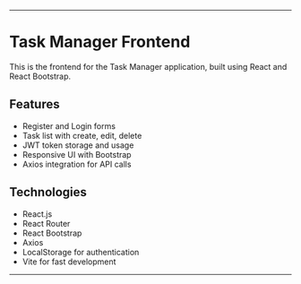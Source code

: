 
---
# Task Manager Frontend

This is the frontend for the Task Manager application, built using React and React Bootstrap.

## Features

- Register and Login forms
- Task list with create, edit, delete
- JWT token storage and usage
- Responsive UI with Bootstrap
- Axios integration for API calls

## Technologies

- React.js
- React Router
- React Bootstrap
- Axios
- LocalStorage for authentication
- Vite for fast development

---